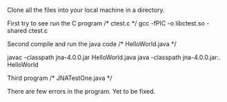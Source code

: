Clone all the files into your local machine in a directory.

First try to see run the C program
/* ctest.c */
gcc -fPIC -o libctest.so -shared ctest.c

Second compile and run the java code
/* HelloWorld.java */

javac -classpath jna-4.0.0.jar HelloWorld.java
java -classpath jna-4.0.0.jar:. HelloWorld

Third program 
/* JNATestOne.java */

There are few errors in the program. Yet to be fixed.
